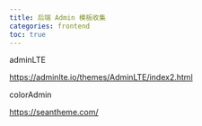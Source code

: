 ```yaml
---
title: 后端 Admin 模板收集
categories: frontend
toc: true
---
```




adminLTE

https://adminlte.io/themes/AdminLTE/index2.html



colorAdmin

https://seantheme.com/